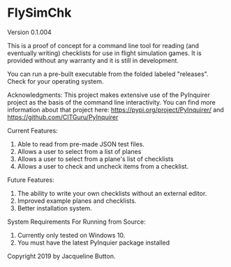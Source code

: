 # FlySimChk
Version 0.1.004

This is a proof of concept for a command line tool for reading (and eventually writing) checklists for use in flight simulation games.
It is provided without any warranty and it is still in development.

You can run a pre-built executable from the folded labeled "releases". Check for your operating system. 

Acknowledgments: This project makes extensive use of the PyInquirer project as the basis of the command line interactivity.
You can find more information about that project here: https://pypi.org/project/PyInquirer/ and https://github.com/CITGuru/PyInquirer


Current Features:
1) Able to read from pre-made JSON test files.
2) Allows a user to select from a list of planes
3) Allows a user to select from a plane's list of checklists
4) Allows a user to check and uncheck items from a checklist.

Future Features:
1) The ability to write your own checklists without an external editor.
2) Improved example planes and checklists.
3) Better installation system.

System Requirements For Running from Source:
1) Currently only tested on Windows 10.
2) You must have the latest PyInquier package installed


Copyright 2019 by Jacqueline Button.